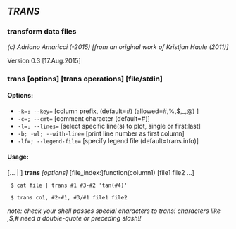 ## _TRANS_
### transform data files

*(c) Adriano Amaricci (-2015) [from an original work of Kristjan Haule (2011)]*

Version 0.3 [17.Aug.2015]

### trans [options] [trans operations] [file/stdin]

#### Options:
  - `-k=; --key=`   [column prefix, (default=#)  (allowed=#,%,$,_,@) ]
  - `-c=; --cmt=`   [comment character (default=#)]
  - `-l=; --lines=`  [select specific line(s) to plot, single or first:last]
  - `-b; -wl; --with-line=`   [print line number as first column]
  - `-lf=; --legend-file=`   [specify legend file (default=trans.info)]

#### Usage:
[... | ] **trans** *[options]* [file_index:]function(column1) [file1 file2 ...]

` $ cat file | trans #1 #3-#2 'tan(#4)'`

` $ trans co1, #2-#1, #3/#1 file1 file2`

*note: check your shell passes special characters to trans! characters like \,$,# need a double-quote or preceding slash!!*
